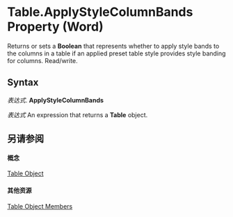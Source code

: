 
# Table.ApplyStyleColumnBands Property (Word)

Returns or sets a  **Boolean** that represents whether to apply style bands to the columns in a table if an applied preset table style provides style banding for columns. Read/write.


## Syntax

 _表达式_. **ApplyStyleColumnBands**

 _表达式_ An expression that returns a **Table** object.


## 另请参阅


#### 概念


[Table Object](996b58dd-ebc6-ee30-5bfe-c5e51a0f71d6.md)
#### 其他资源


[Table Object Members](http://msdn.microsoft.com/library/5367ee92-b5a3-92c7-787b-46a302586a0d%28Office.15%29.aspx)